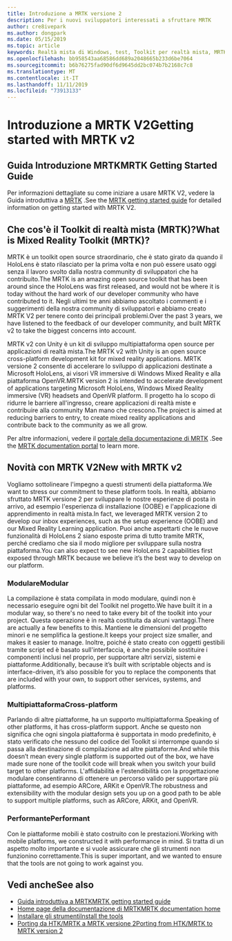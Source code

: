 ```yaml
---
title: Introduzione a MRTK versione 2
description: Per i nuovi sviluppatori interessati a sfruttare MRTK
author: cre8ivepark
ms.author: dongpark
ms.date: 05/15/2019
ms.topic: article
keywords: Realtà mista di Windows, test, Toolkit per realtà mista, MRTK versione 2, MRTK, strumenti, SDK, HoloLens, HoloLens 2
ms.openlocfilehash: bb958543aa68586dd689a2048665b233d6be7064
ms.sourcegitcommit: b6b76275fad90df6d9645dd2bc074b7b2168c7c8
ms.translationtype: MT
ms.contentlocale: it-IT
ms.lasthandoff: 11/11/2019
ms.locfileid: "73913133"
---
```

# <a name="getting-started-with-mrtk-v2"></a><span data-ttu-id="29297-104">Introduzione a MRTK V2</span><span class="sxs-lookup"><span data-stu-id="29297-104">Getting started with MRTK v2</span></span>

## <a name="mrtk-getting-started-guide"></a><span data-ttu-id="29297-105">Guida Introduzione MRTK</span><span class="sxs-lookup"><span data-stu-id="29297-105">MRTK Getting Started Guide</span></span>
<span data-ttu-id="29297-106">Per informazioni dettagliate su come iniziare a usare MRTK V2, vedere la Guida introduttiva a [MRTK](https://microsoft.github.io/MixedRealityToolkit-Unity/Documentation/GettingStartedWithTheMRTK.html) .</span><span class="sxs-lookup"><span data-stu-id="29297-106">See the [MRTK getting started guide](https://microsoft.github.io/MixedRealityToolkit-Unity/Documentation/GettingStartedWithTheMRTK.html) for detailed information on getting started with MRTK V2.</span></span>

## <a name="what-is-mixed-reality-toolkit-mrtk"></a><span data-ttu-id="29297-107">Che cos'è il Toolkit di realtà mista (MRTK)?</span><span class="sxs-lookup"><span data-stu-id="29297-107">What is Mixed Reality Toolkit (MRTK)?</span></span>
<span data-ttu-id="29297-108">MRTK è un toolkit open source straordinario, che è stato girato da quando il HoloLens è stato rilasciato per la prima volta e non può essere usato oggi senza il lavoro svolto dalla nostra community di sviluppatori che ha contribuito.</span><span class="sxs-lookup"><span data-stu-id="29297-108">The MRTK is an amazing open source toolkit that has been around since the HoloLens was first released, and would not be where it is today without the hard work of our developer community who have contributed to it.</span></span> <span data-ttu-id="29297-109">Negli ultimi tre anni abbiamo ascoltato i commenti e i suggerimenti della nostra community di sviluppatori e abbiamo creato MRTK V2 per tenere conto dei principali problemi.</span><span class="sxs-lookup"><span data-stu-id="29297-109">Over the past 3 years, we have listened to the feedback of our developer community, and built MRTK v2 to take the biggest concerns into account.</span></span>  

<span data-ttu-id="29297-110">MRTK v2 con Unity è un kit di sviluppo multipiattaforma open source per applicazioni di realtà mista.</span><span class="sxs-lookup"><span data-stu-id="29297-110">The MRTK v2 with Unity is an open source cross-platform development kit for mixed reality applications.</span></span>  <span data-ttu-id="29297-111">MRTK versione 2 consente di accelerare lo sviluppo di applicazioni destinate a Microsoft HoloLens, ai visori VR immersive di Windows Mixed Reality e alla piattaforma OpenVR.</span><span class="sxs-lookup"><span data-stu-id="29297-111">MRTK version 2 is intended to accelerate development of applications targeting Microsoft HoloLens, Windows Mixed Reality immersive (VR) headsets and OpenVR platform.</span></span> <span data-ttu-id="29297-112">Il progetto ha lo scopo di ridurre le barriere all'ingresso, creare applicazioni di realtà miste e contribuire alla community Man mano che crescono.</span><span class="sxs-lookup"><span data-stu-id="29297-112">The project is aimed at reducing barriers to entry, to create mixed reality applications and contribute back to the community as we all grow.</span></span> 

<span data-ttu-id="29297-113">Per altre informazioni, vedere il [portale della documentazione di MRTK](https://microsoft.github.io/MixedRealityToolkit-Unity/README.html) .</span><span class="sxs-lookup"><span data-stu-id="29297-113">See the [MRTK documentation portal](https://microsoft.github.io/MixedRealityToolkit-Unity/README.html) to learn more.</span></span>

## <a name="new-with-mrtk-v2"></a><span data-ttu-id="29297-114">Novità con MRTK V2</span><span class="sxs-lookup"><span data-stu-id="29297-114">New with MRTK v2</span></span>
<span data-ttu-id="29297-115">Vogliamo sottolineare l'impegno a questi strumenti della piattaforma.</span><span class="sxs-lookup"><span data-stu-id="29297-115">We want to stress our commitment to these platform tools.</span></span>  <span data-ttu-id="29297-116">In realtà, abbiamo sfruttato MRTK versione 2 per sviluppare le nostre esperienze di posta in arrivo, ad esempio l'esperienza di installazione (OOBE) e l'applicazione di apprendimento in realtà mista.</span><span class="sxs-lookup"><span data-stu-id="29297-116">In fact, we leveraged MRTK version 2 to develop our inbox experiences, such as the setup experience (OOBE) and our Mixed Reality Learning application.</span></span>  <span data-ttu-id="29297-117">Puoi anche aspettarti che le nuove funzionalità di HoloLens 2 siano esposte prima di tutto tramite MRTK, perché crediamo che sia il modo migliore per sviluppare sulla nostra piattaforma.</span><span class="sxs-lookup"><span data-stu-id="29297-117">You can also expect to see new HoloLens 2 capabilities first exposed through MRTK because we believe it’s the best way to develop on our platform.</span></span> 

### <a name="modular"></a><span data-ttu-id="29297-118">Modulare</span><span class="sxs-lookup"><span data-stu-id="29297-118">Modular</span></span>
<span data-ttu-id="29297-119">La compilazione è stata compilata in modo modulare, quindi non è necessario eseguire ogni bit del Toolkit nel progetto.</span><span class="sxs-lookup"><span data-stu-id="29297-119">We have built it in a modular way, so there's no need to take every bit of the toolkit into your project.</span></span>  <span data-ttu-id="29297-120">Questa operazione è in realtà costituita da alcuni vantaggi.</span><span class="sxs-lookup"><span data-stu-id="29297-120">There are actually a few benefits to this.</span></span>  <span data-ttu-id="29297-121">Mantiene le dimensioni del progetto minori e ne semplifica la gestione.</span><span class="sxs-lookup"><span data-stu-id="29297-121">It keeps your project size smaller, and makes it easier to manage.</span></span>  <span data-ttu-id="29297-122">Inoltre, poiché è stato creato con oggetti gestibili tramite script ed è basato sull'interfaccia, è anche possibile sostituire i componenti inclusi nel proprio, per supportare altri servizi, sistemi e piattaforme.</span><span class="sxs-lookup"><span data-stu-id="29297-122">Additionally, because it’s built with scriptable objects and is interface-driven, it’s also possible for you to replace the components that are included with your own, to support other services, systems, and platforms.</span></span>

### <a name="cross-platform"></a><span data-ttu-id="29297-123">Multipiattaforma</span><span class="sxs-lookup"><span data-stu-id="29297-123">Cross-platform</span></span>
<span data-ttu-id="29297-124">Parlando di altre piattaforme, ha un supporto multipiattaforma.</span><span class="sxs-lookup"><span data-stu-id="29297-124">Speaking of other platforms, it has cross-platform support.</span></span>  <span data-ttu-id="29297-125">Anche se questo non significa che ogni singola piattaforma è supportata in modo predefinito, è stato verificato che nessuno del codice del Toolkit si interrompe quando si passa alla destinazione di compilazione ad altre piattaforme.</span><span class="sxs-lookup"><span data-stu-id="29297-125">And while this doesn’t mean every single platform is supported out of the box, we have made sure none of the toolkit code will break when you switch your build target to other platforms.</span></span>  <span data-ttu-id="29297-126">L'affidabilità e l'estendibilità con la progettazione modulare consentiranno di ottenere un percorso valido per supportare più piattaforme, ad esempio ARCore, ARKit e OpenVR.</span><span class="sxs-lookup"><span data-stu-id="29297-126">The robustness and extensibility with the modular design sets you up on a good path to be able to support multiple platforms, such as ARCore, ARKit, and OpenVR.</span></span>

### <a name="performant"></a><span data-ttu-id="29297-127">Performante</span><span class="sxs-lookup"><span data-stu-id="29297-127">Performant</span></span>
<span data-ttu-id="29297-128">Con le piattaforme mobili è stato costruito con le prestazioni.</span><span class="sxs-lookup"><span data-stu-id="29297-128">Working with mobile platforms, we constructed it with performance in mind.</span></span>  <span data-ttu-id="29297-129">Si tratta di un aspetto molto importante e si vuole assicurare che gli strumenti non funzionino correttamente.</span><span class="sxs-lookup"><span data-stu-id="29297-129">This is super important, and we wanted to ensure that the tools are not going to work against you.</span></span>

## <a name="see-also"></a><span data-ttu-id="29297-130">Vedi anche</span><span class="sxs-lookup"><span data-stu-id="29297-130">See also</span></span>
* [<span data-ttu-id="29297-131">Guida introduttiva a MRTK</span><span class="sxs-lookup"><span data-stu-id="29297-131">MRTK getting started guide</span></span>](https://microsoft.github.io/MixedRealityToolkit-Unity/Documentation/GettingStartedWithTheMRTK.html)
* [<span data-ttu-id="29297-132">Home page della documentazione di MRTK</span><span class="sxs-lookup"><span data-stu-id="29297-132">MRTK documentation home</span></span>](https://microsoft.github.io/MixedRealityToolkit-Unity/README.html)
* [<span data-ttu-id="29297-133">Installare gli strumenti</span><span class="sxs-lookup"><span data-stu-id="29297-133">Install the tools</span></span>](install-the-tools.md)
* [<span data-ttu-id="29297-134">Porting da HTK/MRTK a MRTK versione 2</span><span class="sxs-lookup"><span data-stu-id="29297-134">Porting from HTK/MRTK to MRTK version 2</span></span>](https://microsoft.github.io/MixedRealityToolkit-Unity/Documentation/HTKToMRTKPortingGuide.html)
